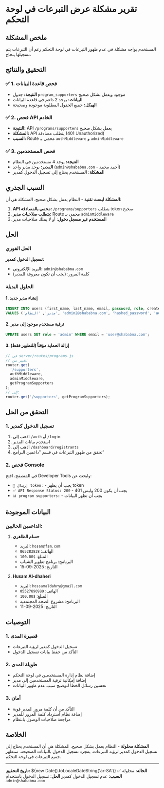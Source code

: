 # تقرير مشكلة عرض التبرعات في لوحة التحكم

## ملخص المشكلة

المستخدم يواجه مشكلة في عدم ظهور التبرعات في لوحة التحكم رغم أن التبرعات يتم تسجيلها بنجاح.

## التحقيق والنتائج

### ✅ 1. فحص قاعدة البيانات

- **النتيجة:** جدول `program_supporters` موجود ويعمل بشكل صحيح
- **البيانات:** يوجد 2 داعم في قاعدة البيانات
- **الهيكل:** جميع الحقول المطلوبة موجودة وصحيحة

### ✅ 2. فحص API الخادم

- **النتيجة:** API `/programs/supporters` يعمل بشكل صحيح
- **المشكلة:** API يتطلب مصادقة (401 Unauthorized)
- **السبب:** Route محمي بـ `authMiddleware` و `adminMiddleware`

### ✅ 3. فحص المستخدمين

- **النتيجة:** يوجد 4 مستخدمين في النظام
- **المدير:** يوجد مدير واحد (`admin@shababna.com` - أحمد محمد)
- **المشكلة:** المستخدم يحتاج إلى تسجيل الدخول كمدير

## السبب الجذري

**المشكلة ليست تقنية** - النظام يعمل بشكل صحيح. المشكلة هي أن:

1. **API محمي بالمصادقة:** `/programs/supporters` يتطلب token صحيح
2. **يتطلب صلاحيات مدير:** Route محمي بـ `adminMiddleware`
3. **المستخدم غير مسجل دخول:** أو لا يملك صلاحيات مدير

## الحل

### الحل الفوري

**تسجيل الدخول كمدير:**

- البريد الإلكتروني: `admin@shababna.com`
- كلمة المرور: (يجب أن تكون معروفة للمدير)

### الحلول البديلة

#### 1. إنشاء مدير جديد

```sql
INSERT INTO users (first_name, last_name, email, password, role, created_at)
VALUES ('مدير', 'النظام', 'admin2@shababna.com', 'hashed_password', 'admin', NOW());
```

#### 2. ترقية مستخدم موجود إلى مدير

```sql
UPDATE users SET role = 'admin' WHERE email = 'user@shababna.com';
```

#### 3. إزالة الحماية مؤقتاً (للتطوير فقط)

```javascript
// في server/routes/programs.js
// تغيير من:
router.get(
  '/supporters',
  authMiddleware,
  adminMiddleware,
  getProgramSupporters
);
// إلى:
router.get('/supporters', getProgramSupporters);
```

## التحقق من الحل

### 1. تسجيل الدخول كمدير

1. اذهب إلى `/auth` أو `/login`
2. استخدم بيانات المدير
3. اذهب إلى `/dashboard/registrants`
4. تحقق من ظهور التبرعات في قسم "داعمين البرامج"

### 2. فحص Console

في المتصفح، افتح Developer Tools وابحث عن:

- `🔑 إرسال token:` - يجب أن يظهر token
- `✅ API Response Status: 200` - يجب أن يكون 200 وليس 401
- `📊 program supporters:` - يجب أن تظهر البيانات

## البيانات الموجودة

### الداعمين الحاليين:

1. **حسام الظاهري**

   - البريد: `hosam@fsm.com`
   - الهاتف: `065283838`
   - المبلغ: `$100.00`
   - البرنامج: برنامج تطوير الشباب
   - التاريخ: 2025-09-15

2. **Husam Al-dhaheri**
   - البريد: `hossamaldahry@gmail.com`
   - الهاتف: `05527890989`
   - المبلغ: `$100.00`
   - البرنامج: مشروع الصحة المجتمعية
   - التاريخ: 2025-09-11

## التوصيات

### 1. قصيرة المدى

- تسجيل الدخول كمدير لرؤية التبرعات
- التأكد من حفظ بيانات تسجيل الدخول

### 2. طويلة المدى

- إضافة نظام إدارة المستخدمين في لوحة التحكم
- إضافة إمكانية ترقية المستخدمين إلى مدير
- تحسين رسائل الخطأ لتوضيح سبب عدم ظهور البيانات

### 3. أمان

- التأكد من أن كلمة مرور المدير قوية
- إضافة نظام استرداد كلمة المرور للمدير
- مراجعة صلاحيات الوصول بانتظام

## الخلاصة

**المشكلة محلولة** - النظام يعمل بشكل صحيح. المشكلة هي أن المستخدم يحتاج إلى تسجيل الدخول كمدير لرؤية التبرعات. بمجرد تسجيل الدخول بالبيانات الصحيحة، ستظهر جميع التبرعات في لوحة التحكم.

---

**تاريخ التحقيق:** ${new Date().toLocaleDateString('ar-SA')}
**الحالة:** محلولة ✅
**السبب:** عدم تسجيل الدخول كمدير
**الحل:** تسجيل الدخول باستخدام `admin@shababna.com`
